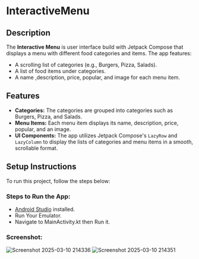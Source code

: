 # InteractiveMenu

## Description
The **Interactive Menu** is user interface build with Jetpack Compose that displays a menu with different food categories and items. The app features:
- A scrolling list of categories (e.g., Burgers, Pizza, Salads).
- A list of food items under categories.
- A name ,description, price,  popular, and image for each menu item.

## Features
- **Categories:** The categories are grouped into categories such as Burgers, Pizza, and Salads.
- **Menu Items:** Each menu item displays its name, description, price, popular, and an image.
- **UI Components:** The app utilizes Jetpack Compose's `LazyRow` and `LazyColumn` to display the lists of categories and menu items in a smooth, scrollable format.

## Setup Instructions

To run this project, follow the steps below:

### Steps to Run the App:
- [Android Studio](https://developer.android.com/studio) installed.
- Run Your Emulator.
- Navigate to MainActivity.kt then Run it.


### Screenshot:
![Screenshot 2025-03-10 214336](https://github.com/user-attachments/assets/c138c931-0f44-474b-bb3b-689c70c8c300)
![Screenshot 2025-03-10 214351](https://github.com/user-attachments/assets/643ca0d9-235f-435e-8584-628bf2f184e1)

